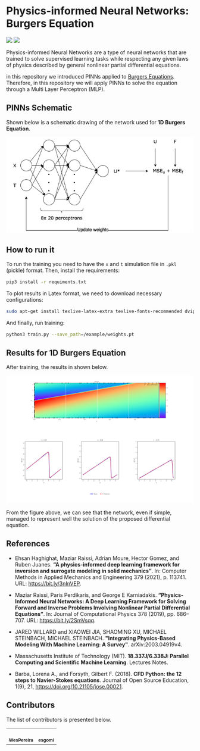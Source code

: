 # Physics-informed Neural Networks: Burgers Equation
<span><img src="https://img.shields.io/github/contributors/WesPereira/pinn-burgers-eq"> <img src="https://img.shields.io/github/last-commit/WesPereira/pinn-burgers-eq"></span>

Physics-informed Neural Networks are a type of neural networks that are trained to solve supervised learning tasks while respecting any given laws of physics described by general nonlinear partial differential equations.

in this repository we introduced PINNs applied to [Burgers Equations](https://en.wikipedia.org/wiki/Burgers%27_equation). Therefore, in this repository we will apply PINNs to solve the equation through a Multi Layer Perceptron (MLP).

## PINNs Schematic

Shown below is a schematic drawing of the network used for **1D Burgers Equation**.

![image 1](imgs/image1.png)


## How to run it

To run the training you need to have the `x` and `t` simulation file in `.pkl` (pickle) format. Then, install the requirements:

```bash
pip3 install -r requiments.txt
```

To plot results in Latex format, we need to download necessary configurations:

```bash
sudo apt-get install texlive-latex-extra texlive-fonts-recommended dvipng cm-super
```

And finally, run training:

```bash
python3 train.py --save_path=/example/weights.pt
```

## Results for 1D Burgers Equation

After training, the results in shown below.

![image 2](imgs/image2.png)

From the figure above, we can see that the network, even if simple, managed to represent well the solution of the proposed differential equation.

## References
- Ehsan Haghighat, Maziar Raissi, Adrian Moure, Hector Gomez, and Ruben Juanes. **“A physics-informed deep learning framework for inversion and surrogate modeling in solid mechanics”**. In: Computer Methods in Applied Mechanics and Engineering 379 (2021), p. 113741. URL: https://bit.ly/3nInVEP.

- Maziar Raissi, Paris Perdikaris, and George E Karniadakis. **“Physics-Informed Neural Networks: A Deep Learning Framework for Solving Forward and Inverse Problems Involving Nonlinear Partial Differential Equations”**. In: Journal of Computational Physics 378 (2019), pp. 686–707. URL: https://bit.ly/2SmVsqq.

- JARED WILLARD and XIAOWEI JIA, SHAOMING XU, MICHAEL STEINBACH, MICHAEL STEINBACH. **"Integrating Physics-Based Modeling With Machine Learning: A Survey"**. arXiv:2003.04919v4.

- Massachusetts Institute of Technology (MIT). **18.337J/6.338J: Parallel Computing and Scientific Machine Learning**. Lectures Notes.

- Barba, Lorena A., and Forsyth, Gilbert F. (2018). **CFD Python: the 12 steps to Navier-Stokes equations**. Journal of Open Source Education, 1(9), 21, https://doi.org/10.21105/jose.00021.


## Contributors
The list of contributors is presented below.
<table>
  <tr>
    <td align="center"><a href="https://github.com/WesPereira"><img src="https://avatars.githubusercontent.com/u/49962478?v=4" width="100px;" alt=""/><br /><sub><b>WesPereira</b></sub></a><br /></td>
    <td align="center"><a href="https://github.com/esgomi"><img src="https://avatars.githubusercontent.com/u/6525442?v=4" width="100px;" alt=""/><br /><sub><b>esgomi</b></sub></a><br /></td>
  </tr>
</table>